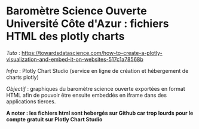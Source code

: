 # Baromètre Science Ouverte Université Côte d'Azur : fichiers HTML des plotly charts

*Tuto* : https://towardsdatascience.com/how-to-create-a-plotly-visualization-and-embed-it-on-websites-517c1a78568b

*Infra* : Plotly Chart Studio (service en ligne de création et hébergement de charts plotly)

*Objectif* : graphiques du baromètre science ouverte exportées en format HTML afin de pouvoir être ensuite embeddés en iframe dans des applications tierces.

**A noter : les fichiers html sont hebergés sur Github car trop lourds pour le compte gratuit sur Plotly Chart Studio**






